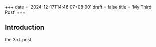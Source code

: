 +++
date = '2024-12-17T14:46:07+08:00'
draft = false
title = 'My Third Post'
+++

## Introduction

the 3rd. post
